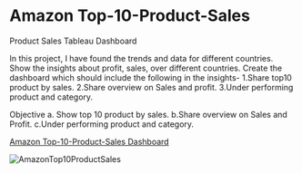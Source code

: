 # Amazon Top-10-Product-Sales
Product Sales Tableau Dashboard 
 
In this project, I have found the trends and data for different countries. Show the insights about profit, sales, over different countries.
Create the dashboard which should include the following in the insights-
1.Share top10 product by sales.
2.Share overview on Sales and profit.
3.Under performing product and category.

Objective
a. Show top 10 product by sales.
b.Share overview on Sales and Profit.
c.Under performing product and category.

[Amazon Top-10-Product-Sales Dashboard](https://public.tableau.com/app/profile/sajal.jain4190/viz/Top10ProductSalesDashboardColoured/Dashboard1)

![AmazonTop10ProductSales](https://user-images.githubusercontent.com/106689439/212522845-402046f5-4039-4cf2-aa66-8dff4c12e360.jpg)

